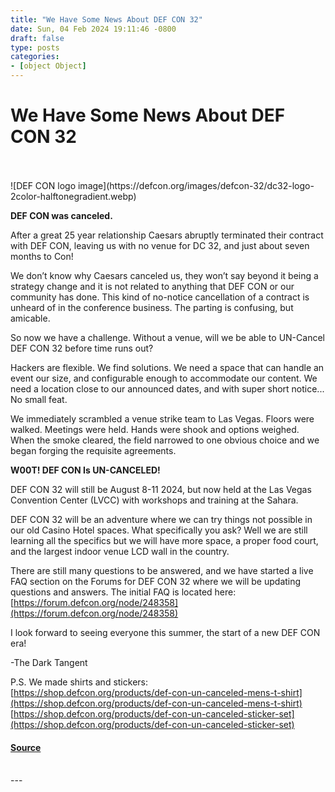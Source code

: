 ```yaml
---
title: "We Have Some News About DEF CON 32"
date: Sun, 04 Feb 2024 19:11:46 -0800
draft: false
type: posts
categories: 
- [object Object]
---
```

# We Have Some News About DEF CON 32

<br/>

<br/>
![DEF CON logo image](https://defcon.org/images/defcon-32/dc32-logo-2color-halftonegradient.webp)  

**DEF CON was canceled.**  
  
After a great 25 year relationship Caesars abruptly terminated their contract with DEF CON, leaving us with no venue for DC 32, and just about seven months to Con!  
  
We don’t know why Caesars canceled us, they won’t say beyond it being a strategy change and it is not related to anything that DEF CON or our community has done. This kind of no-notice cancellation of a contract is unheard of in the conference business. The parting is confusing, but amicable.  
  
So now we have a challenge. Without a venue, will we be able to UN-Cancel DEF CON 32 before time runs out?  
  
Hackers are flexible. We find solutions. We need a space that can handle an event our size, and configurable enough to accommodate our content. We need a location close to our announced dates, and with super short notice... No small feat.  
  
We immediately scrambled a venue strike team to Las Vegas. Floors were walked. Meetings were held. Hands were shook and options weighed. When the smoke cleared, the field narrowed to one obvious choice and we began forging the requisite agreements.  
  
**W00T! DEF CON Is UN-CANCELED!**  
  
DEF CON 32 will still be August 8-11 2024, but now held at the Las Vegas Convention Center (LVCC) with workshops and training at the Sahara.  
  
DEF CON 32 will be an adventure where we can try things not possible in our old Casino Hotel spaces. What specifically you ask? Well we are still learning all the specifics but we will have more space, a proper food court, and the largest indoor venue LCD wall in the country.  
  
There are still many questions to be answered, and we have started a live FAQ section on the Forums for DEF CON 32 where we will be updating questions and answers. The initial FAQ is located here: [https://forum.defcon.org/node/248358](https://forum.defcon.org/node/248358)  
  
I look forward to seeing everyone this summer, the start of a new DEF CON era!  
  
\-The Dark Tangent  
  
P.S. We made shirts and stickers:  
[https://shop.defcon.org/products/def-con-un-canceled-mens-t-shirt](https://shop.defcon.org/products/def-con-un-canceled-mens-t-shirt)  
[https://shop.defcon.org/products/def-con-un-canceled-sticker-set](https://shop.defcon.org/products/def-con-un-canceled-sticker-set)

#### [Source](https://forum.defcon.org/node/248358)

<br/>
---
